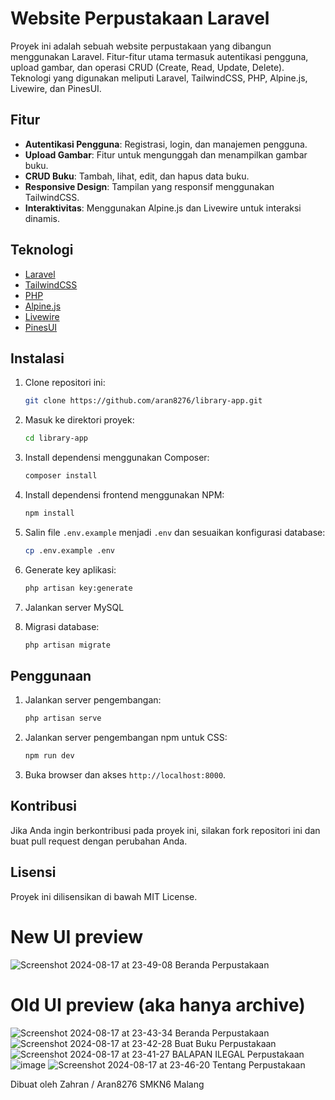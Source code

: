 # Website Perpustakaan Laravel

Proyek ini adalah sebuah website perpustakaan yang dibangun menggunakan Laravel. Fitur-fitur utama termasuk autentikasi pengguna, upload gambar, dan operasi CRUD (Create, Read, Update, Delete). Teknologi yang digunakan meliputi Laravel, TailwindCSS, PHP, Alpine.js, Livewire, dan PinesUI.

## Fitur

- **Autentikasi Pengguna**: Registrasi, login, dan manajemen pengguna.
- **Upload Gambar**: Fitur untuk mengunggah dan menampilkan gambar buku.
- **CRUD Buku**: Tambah, lihat, edit, dan hapus data buku.
- **Responsive Design**: Tampilan yang responsif menggunakan TailwindCSS.
- **Interaktivitas**: Menggunakan Alpine.js dan Livewire untuk interaksi dinamis.

## Teknologi

- [Laravel](https://laravel.com/docs/11.x/)
- [TailwindCSS](https://tailwindcss.com/)
- [PHP](https://www.php.net/)
- [Alpine.js](https://alpinejs.dev/)
- [Livewire](https://laravel-livewire.com/)
- [PinesUI](https://devdojo.com/pines)

## Instalasi

1. Clone repositori ini:
    ```bash
    git clone https://github.com/aran8276/library-app.git
    ```
2. Masuk ke direktori proyek:
    ```bash
    cd library-app
    ```
3. Install dependensi menggunakan Composer:
    ```bash
    composer install
    ```
4. Install dependensi frontend menggunakan NPM:
    ```bash
    npm install
    ```
5. Salin file `.env.example` menjadi `.env` dan sesuaikan konfigurasi database:
    ```bash
    cp .env.example .env
    ```
6. Generate key aplikasi:
    ```bash
    php artisan key:generate
    ```
7. Jalankan server MySQL

9. Migrasi database:
    ```bash
    php artisan migrate
    ```

## Penggunaan

1. Jalankan server pengembangan:
    ```bash
    php artisan serve
    ```
2. Jalankan server pengembangan npm untuk CSS:
   ```bash
   npm run dev
   ``` 
3. Buka browser dan akses `http://localhost:8000`.

## Kontribusi

Jika Anda ingin berkontribusi pada proyek ini, silakan fork repositori ini dan buat pull request dengan perubahan Anda.

## Lisensi

Proyek ini dilisensikan di bawah MIT License.

# New UI preview
![Screenshot 2024-08-17 at 23-49-08 Beranda Perpustakaan](https://github.com/user-attachments/assets/c76cbaeb-84b4-4741-9d44-89ea9eceafdd)

# Old UI preview (aka hanya archive)
![Screenshot 2024-08-17 at 23-43-34 Beranda Perpustakaan](https://github.com/user-attachments/assets/4273ed36-1fa4-4a02-af3d-ad09b30ed1cc)
![Screenshot 2024-08-17 at 23-42-28 Buat Buku Perpustakaan](https://github.com/user-attachments/assets/62e77e1f-e4a2-4123-8363-0465bb345f9f)
![Screenshot 2024-08-17 at 23-41-27 BALAPAN ILEGAL Perpustakaan](https://github.com/user-attachments/assets/28675bb4-f58e-483f-a45a-b456bce0402c)
![image](https://github.com/user-attachments/assets/c0e93355-8fe4-4131-a1d0-089e45b13aea)
![Screenshot 2024-08-17 at 23-46-20 Tentang Perpustakaan](https://github.com/user-attachments/assets/12975c01-4169-4338-9054-7e8034a45c02)

Dibuat oleh Zahran / Aran8276 SMKN6 Malang
